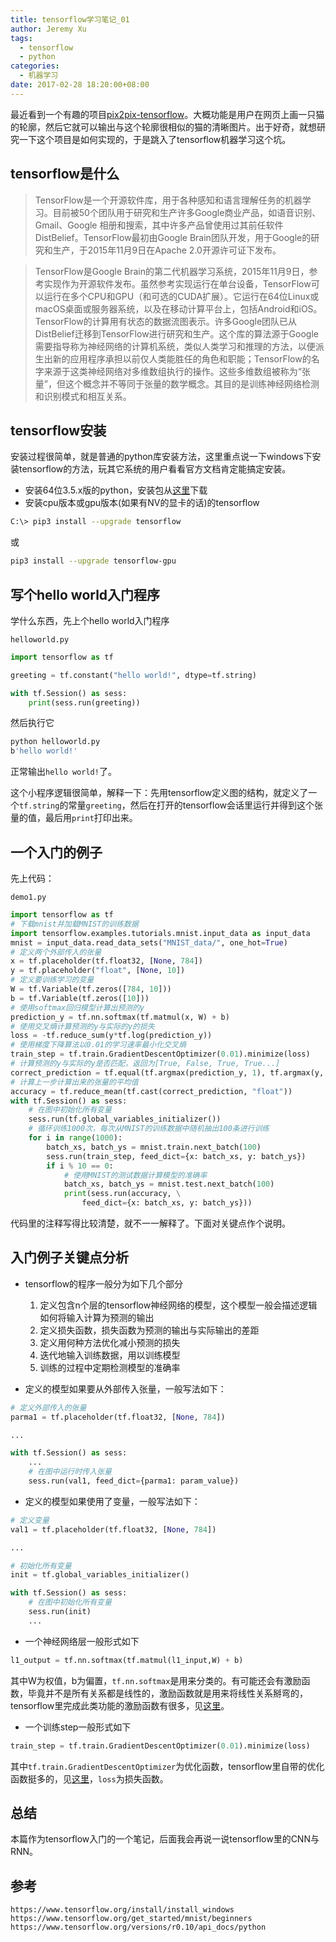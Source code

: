 ```yaml
---
title: tensorflow学习笔记_01
author: Jeremy Xu
tags:
  - tensorflow
  - python
categories:
  - 机器学习
date: 2017-02-28 18:20:00+08:00
---
```


最近看到一个有趣的项目[pix2pix-tensorflow](https://github.com/yenchenlin/pix2pix-tensorflow)。大概功能是用户在网页上画一只猫的轮廓，然后它就可以输出与这个轮廓很相似的猫的清晰图片。出于好奇，就想研究一下这个项目是如何实现的，于是跳入了tensorflow机器学习这个坑。

## tensorflow是什么

> TensorFlow是一个开源软件库，用于各种感知和语言理解任务的机器学习。目前被50个团队用于研究和生产许多Google商业产品，如语音识别、Gmail、Google 相册和搜索，其中许多产品曾使用过其前任软件DistBelief。TensorFlow最初由Google Brain团队开发，用于Google的研究和生产，于2015年11月9日在Apache 2.0开源许可证下发布。

> TensorFlow是Google Brain的第二代机器学习系统，2015年11月9日，参考实现作为开源软件发布。虽然参考实现运行在单台设备，TensorFlow可以运行在多个CPU和GPU（和可选的CUDA扩展）。它运行在64位Linux或macOS桌面或服务器系统，以及在移动计算平台上，包括Android和iOS。TensorFlow的计算用有状态的数据流图表示。许多Google团队已从DistBelief迁移到TensorFlow进行研究和生产。这个库的算法源于Google需要指导称为神经网络的计算机系统，类似人类学习和推理的方法，以便派生出新的应用程序承担以前仅人类能胜任的角色和职能；TensorFlow的名字来源于这类神经网络对多维数组执行的操作。这些多维数组被称为“张量”，但这个概念并不等同于张量的数学概念。其目的是训练神经网络检测和识别模式和相互关系。

## tensorflow安装

安装过程很简单，就是普通的python库安装方法，这里重点说一下windows下安装tensorflow的方法，玩其它系统的用户看看官方文档肯定能搞定安装。

- 安装64位3.5.x版的python，安装包从[这里](https://www.python.org/downloads/release/python-353/)下载
- 安装cpu版本或gpu版本(如果有NV的显卡的话)的tensorflow

```bash
C:\> pip3 install --upgrade tensorflow
```
或
```bash
pip3 install --upgrade tensorflow-gpu
```

## 写个hello world入门程序

学什么东西，先上个hello world入门程序

`helloworld.py`

```python
import tensorflow as tf

greeting = tf.constant("hello world!", dtype=tf.string)

with tf.Session() as sess:
    print(sess.run(greeting))
```

然后执行它

```bash
python helloworld.py
b'hello world!'
```

正常输出`hello world!`了。

这个小程序逻辑很简单，解释一下：先用tensorflow定义图的结构，就定义了一个`tf.string`的常量`greeting`，然后在打开的tensorflow会话里运行并得到这个张量的值，最后用`print`打印出来。

## 一个入门的例子

先上代码：

`demo1.py`

```python
import tensorflow as tf
# 下载mnist并加载MNIST的训练数据
import tensorflow.examples.tutorials.mnist.input_data as input_data
mnist = input_data.read_data_sets("MNIST_data/", one_hot=True)
# 定义两个外部传入的张量
x = tf.placeholder(tf.float32, [None, 784])
y = tf.placeholder("float", [None, 10])
# 定义要训练学习的变量
W = tf.Variable(tf.zeros([784, 10]))
b = tf.Variable(tf.zeros([10]))
# 使用softmax回归模型计算出预测的y
prediction_y = tf.nn.softmax(tf.matmul(x, W) + b)
# 使用交叉熵计算预测的y与实际的y的损失
loss = -tf.reduce_sum(y*tf.log(prediction_y))
# 使用梯度下降算法以0.01的学习速率最小化交叉熵
train_step = tf.train.GradientDescentOptimizer(0.01).minimize(loss)
# 计算预测的y与实际的y是否匹配，返回为[True, False, True, True...]
correct_prediction = tf.equal(tf.argmax(prediction_y, 1), tf.argmax(y, 1))
# 计算上一步计算出来的张量的平均值
accuracy = tf.reduce_mean(tf.cast(correct_prediction, "float"))
with tf.Session() as sess:
    # 在图中初始化所有变量
    sess.run(tf.global_variables_initializer())
    # 循环训练1000次，每次从MNIST的训练数据中随机抽出100条进行训练
    for i in range(1000):
        batch_xs, batch_ys = mnist.train.next_batch(100)
        sess.run(train_step, feed_dict={x: batch_xs, y: batch_ys})
        if i % 10 == 0:
            # 使用MNIST的测试数据计算模型的准确率
            batch_xs, batch_ys = mnist.test.next_batch(100)
            print(sess.run(accuracy, \
                feed_dict={x: batch_xs, y: batch_ys}))
```

代码里的注释写得比较清楚，就不一一解释了。下面对关键点作个说明。

## 入门例子关键点分析

- tensorflow的程序一般分为如下几个部分
    1. 定义包含n个层的tensorflow神经网络的模型，这个模型一般会描述逻辑如何将输入计算为预测的输出
    2. 定义损失函数，损失函数为预测的输出与实际输出的差距
    3. 定义用何种方法优化减小预测的损失
    4. 迭代地输入训练数据，用以训练模型
    5. 训练的过程中定期检测模型的准确率

- 定义的模型如果要从外部传入张量，一般写法如下：

```python
# 定义外部传入的张量
parma1 = tf.placeholder(tf.float32, [None, 784])

...

with tf.Session() as sess:
    ...
    # 在图中运行时传入张量
    sess.run(val1, feed_dict={parma1: param_value})
```

- 定义的模型如果使用了变量，一般写法如下：

```python
# 定义变量
val1 = tf.placeholder(tf.float32, [None, 784])

...

# 初始化所有变量
init = tf.global_variables_initializer()

with tf.Session() as sess:
    # 在图中初始化所有变量
    sess.run(init)
    ...

```

- 一个神经网络层一般形式如下

```python
l1_output = tf.nn.softmax(tf.matmul(l1_input,W) + b)
```

其中W为权值，b为偏置，`tf.nn.softmax`是用来分类的。有可能还会有激励函数，毕竟并不是所有关系都是线性的，激励函数就是用来将线性关系掰弯的，tensorflow里完成此类功能的激励函数有很多，见[这里](https://www.tensorflow.org/versions/r0.10/api_docs/python/nn/#relu)。

- 一个训练step一般形式如下

```python
train_step = tf.train.GradientDescentOptimizer(0.01).minimize(loss)
```

其中`tf.train.GradientDescentOptimizer`为优化函数，tensorflow里自带的优化函数挺多的，见[这里](https://www.tensorflow.org/api_guides/python/train)，`loss`为损失函数。

## 总结

本篇作为tensorflow入门的一个笔记，后面我会再说一说tensorflow里的CNN与RNN。

## 参考

`https://www.tensorflow.org/install/install_windows`
`https://www.tensorflow.org/get_started/mnist/beginners`
`https://www.tensorflow.org/versions/r0.10/api_docs/python`
